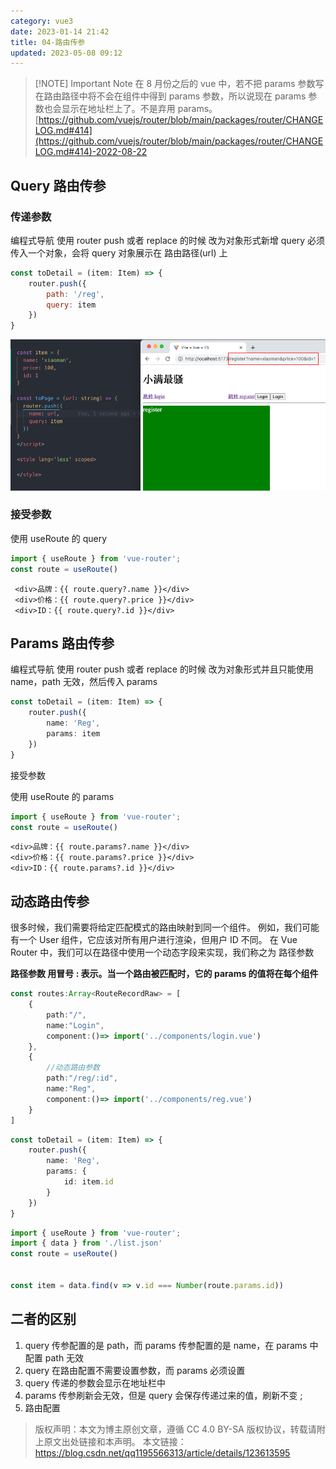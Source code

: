 ```yaml
---
category: vue3
date: 2023-01-14 21:42
title: 04-路由传参
updated: 2023-05-08 09:12
---
```


> [!NOTE] Important Note
> 在 8 月份之后的 vue 中，若不把 params 参数写在路由路径中将不会在组件中得到 params 参数，所以说现在 params 参数也会显示在地址栏上了。不是弃用 params。  
> [https://github.com/vuejs/router/blob/main/packages/router/CHANGELOG.md#414](https://github.com/vuejs/router/blob/main/packages/router/CHANGELOG.md#414)-2022-08-22

## Query 路由传参

### 传递参数

编程式导航 使用 router push 或者 replace 的时候 改为对象形式新增 query 必须传入一个对象，会将 query 对象展示在 路由路径(url) 上

```js
const toDetail = (item: Item) => {
    router.push({
        path: '/reg',
        query: item
    })
}
```

![](./_images/image-2023-01-15_14-45-56-066-04-路由传参.png)

### 接受参数

使用 useRoute 的 query

```js
import { useRoute } from 'vue-router';
const route = useRoute()
```

```vue
 <div>品牌：{{ route.query?.name }}</div>
 <div>价格：{{ route.query?.price }}</div>
 <div>ID：{{ route.query?.id }}</div>
```

## Params 路由传参

编程式导航 使用 router push 或者 replace 的时候 改为对象形式并且只能使用 name，path 无效，然后传入 params

```ts
const toDetail = (item: Item) => {
    router.push({
        name: 'Reg',
        params: item
    })
}
```

接受参数

使用 useRoute 的 params

```js
import { useRoute } from 'vue-router';
const route = useRoute()
```

```vue
<div>品牌：{{ route.params?.name }}</div>
<div>价格：{{ route.params?.price }}</div>
<div>ID：{{ route.params?.id }}</div>
```

## 动态路由传参

很多时候，我们需要将给定匹配模式的路由映射到同一个组件。
例如，我们可能有一个 User 组件，它应该对所有用户进行渲染，但用户 ID 不同。
在 Vue Router 中，我们可以在路径中使用一个动态字段来实现，我们称之为 路径参数

**路径参数 用冒号 : 表示。当一个路由被匹配时，它的 params 的值将在每个组件**

```ts
const routes:Array<RouteRecordRaw> = [
    {
        path:"/",
        name:"Login",
        component:()=> import('../components/login.vue')
    },
    {
        //动态路由参数
        path:"/reg/:id",
        name:"Reg",
        component:()=> import('../components/reg.vue')
    }
]
```

```ts
const toDetail = (item: Item) => {
    router.push({
        name: 'Reg',
        params: {
            id: item.id
        }
    })
}
```

```js
import { useRoute } from 'vue-router';
import { data } from './list.json'
const route = useRoute()


const item = data.find(v => v.id === Number(route.params.id))
```

## 二者的区别

1. query 传参配置的是 path，而 params 传参配置的是 name，在 params 中配置 path 无效
2. query 在路由配置不需要设置参数，而 params 必须设置
3. query 传递的参数会显示在地址栏中
4. params 传参刷新会无效，但是 query 会保存传递过来的值，刷新不变 ;
5. 路由配置

> 版权声明：本文为博主原创文章，遵循 CC 4.0 BY-SA 版权协议，转载请附上原文出处链接和本声明。
> 本文链接：https://blog.csdn.net/qq1195566313/article/details/123613595
